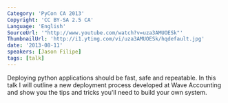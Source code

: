 ```yaml
---
Category: 'PyCon CA 2013'
Copyright: 'CC BY-SA 2.5 CA'
Language: 'English'
SourceUrl: '"http://www.youtube.com/watch?v=uza3AMUOESk"'
ThumbnailUrl: 'http://i1.ytimg.com/vi/uza3AMUOESk/hqdefault.jpg'
date: '2013-08-11'
speakers: [Jason Filipe]
tags: [talk]
---
```

Deploying python applications should be fast, safe and repeatable. In this talk I will outline a new deployment process developed at Wave Accounting and show you the tips and tricks you'll need to build your own system.